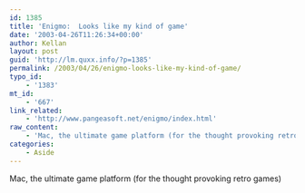 ```yaml
---
id: 1385
title: 'Enigmo:  Looks like my kind of game'
date: '2003-04-26T11:26:34+00:00'
author: Kellan
layout: post
guid: 'http://lm.quxx.info/?p=1385'
permalink: /2003/04/26/enigmo-looks-like-my-kind-of-game/
typo_id:
    - '1383'
mt_id:
    - '667'
link_related:
    - 'http://www.pangeasoft.net/enigmo/index.html'
raw_content:
    - 'Mac, the ultimate game platform (for the thought provoking retro games)'
categories:
    - Aside
---
```


Mac, the ultimate game platform (for the thought provoking retro games)